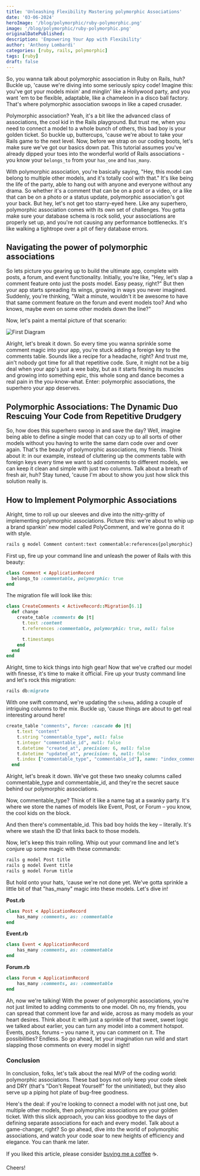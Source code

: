 ```yaml
---
title: 'Unleashing Flexibility Mastering polymorphic Associations'
date: '03-06-2024'
heroImage: '/blog/polymorphic/ruby-polymorphic.png'
image: '/blog/polymorphic/ruby-polymorphic.png'
originalDatePublished:
description: 'Empowering Your App with Flexibility'
author: 'Anthony Lombardi'
categories: [ruby, rails, polymorphic]
tags: [ruby]
draft: false
---
```


So, you wanna talk about polymorphic association in Ruby on Rails, huh? Buckle up, 'cause we're diving into some seriously spicy code! Imagine this: you've got your models mixin' and minglin' like a Hollywood party, and you want 'em to be flexible, adaptable, like a chameleon in a disco ball factory. That's where polymorphic association swoops in like a caped crusader.

Polymorphic association? Yeah, it's a bit like the advanced class of associations, the cool kid in the Rails playground. But trust me, when you need to connect a model to a whole bunch of others, this bad boy is your golden ticket. So buckle up, buttercups, 'cause we're about to take your Rails game to the next level. Now, before we strap on our coding boots, let's make sure we've got our basics down pat. This tutorial assumes you've already dipped your toes into the wonderful world of Rails associations - you know your `belongs_to` from your `has_one` and `has_many`.

With polymorphic association, you're basically saying, "Hey, this model can belong to multiple other models, and it's totally cool with that." It's like being the life of the party, able to hang out with anyone and everyone without any drama. So whether it's a comment that can be on a post or a video, or a like that can be on a photo or a status update, polymorphic association's got your back. But hey, let's not get too starry-eyed here. Like any superhero, polymorphic association comes with its own set of challenges. You gotta make sure your database schema is rock solid, your associations are properly set up, and you're not causing any performance bottlenecks. It's like walking a tightrope over a pit of fiery database errors.

## Navigating the power of polymorphic associations

So lets picture you gearing up to build the ultimate app, complete with posts, a forum, and event functionality. Initially, you're like, "Hey, let's slap a comment feature onto just the posts model. Easy peasy, right?" But then your app starts spreading its wings, growing in ways you never imagined. Suddenly, you're thinking, "Wait a minute, wouldn't it be awesome to have that same comment feature on the forum and event models too? And who knows, maybe even on some other models down the line?"

Now, let's paint a mental picture of that scenario:

![First Diagram](/blog/polymorphic/diagram1.png)

Alright, let's break it down. So every time you wanna sprinkle some comment magic into your app, you're stuck adding a foreign key to the comments table. Sounds like a recipe for a headache, right? And trust me, ain't nobody got time for all that repetitive code. Sure, it might not be a big deal when your app's just a wee baby, but as it starts flexing its muscles and growing into something epic, this whole song and dance becomes a real pain in the you-know-what. Enter: polymorphic associations, the superhero your app deserves.

## Polymorphic Associations: The Dynamic Duo Rescuing Your Code from Repetitive Drudgery

So, how does this superhero swoop in and save the day? Well, imagine being able to define a single model that can cozy up to all sorts of other models without you having to write the same darn code over and over again. That's the beauty of polymorphic associations, my friends. Think about it: in our example, instead of cluttering up the comments table with foreign keys every time we want to add comments to different models, we can keep it clean and simple with just two columns. Talk about a breath of fresh air, huh? Stay tuned, 'cause I'm about to show you just how slick this solution really is.


## How to Implement Polymorphic Associations

Alright, time to roll up our sleeves and dive into the nitty-gritty of implementing polymorphic associations. Picture this: we're about to whip up a brand spankin' new model called PolyComment, and we're gonna do it with style.

```bash
rails g model Comment content:text commentable:references{polymorphic}
```

First up, fire up your command line and unleash the power of Rails with this beauty:

```ruby
class Comment < ApplicationRecord
  belongs_to :commentable, polymorphic: true
end
```

The migration file will look like this:

```ruby
class CreateComments < ActiveRecord::Migration[6.1]
  def change
    create_table :comments do |t|
      t.text :content
      t.references :commentable, polymorphic: true, null: false

      t.timestamps
    end
  end
end
```

Alright, time to kick things into high gear! Now that we've crafted our model with finesse, it's time to make it official. Fire up your trusty command line and let's rock this migration:

```ruby
rails db:migrate
```
With one swift command, we're updating the `schema`, adding a couple of intriguing columns to the mix. Buckle up, 'cause things are about to get real interesting around here!


```ruby
create_table "comments", force: :cascade do |t|
    t.text "content"
    t.string "commentable_type", null: false
    t.integer "commentable_id", null: false
    t.datetime "created_at", precision: 6, null: false
    t.datetime "updated_at", precision: 6, null: false
    t.index ["commentable_type", "commentable_id"], name: "index_comments_on_commentable"
  end
```

Alright, let's break it down. We've got these two sneaky columns called commentable_type and commentable_id, and they're the secret sauce behind our polymorphic associations.

Now, commentable_type? Think of it like a name tag at a swanky party. It's where we store the names of models like Event, Post, or Forum – you know, the cool kids on the block.

And then there's commentable_id. This bad boy holds the key – literally. It's where we stash the ID that links back to those models.

Now, let's keep this train rolling. Whip out your command line and let's conjure up some magic with these commands:


```bash
rails g model Post title
rails g model Event title
rails g model Forum title
```

But hold onto your hats, 'cause we're not done yet. We've gotta sprinkle a little bit of that "has_many" magic into these models. Let's dive in!


**Post.rb**

```ruby
class Post < ApplicationRecord
    has_many :comments, as: :commentable
end
```

**Event.rb**

```ruby
class Event < ApplicationRecord
    has_many :comments, as: :commentable
end
```

**Forum.rb**

```ruby
class Forum < ApplicationRecord
    has_many :comments, as: :commentable
end
```

Ah, now we're talking! With the power of polymorphic associations, you're not just limited to adding comments to one model. Oh no, my friends, you can spread that comment love far and wide, across as many models as your heart desires. Think about it: with just a sprinkle of that sweet, sweet logic we talked about earlier, you can turn any model into a comment hotspot. Events, posts, forums – you name it, you can comment on it. The possibilities? Endless. So go ahead, let your imagination run wild and start slapping those comments on every model in sight!




### Conclusion

In conclusion, folks, let's talk about the real MVP of the coding world: polymorphic associations. These bad boys not only keep your code sleek and DRY (that's "Don't Repeat Yourself" for the uninitiated), but they also serve up a piping hot plate of bug-free goodness.

Here's the deal: if you're looking to connect a model with not just one, but multiple other models, then polymorphic associations are your golden ticket. With this slick approach, you can kiss goodbye to the days of defining separate associations for each and every model. Talk about a game-changer, right? So go ahead, dive into the world of polymorphic associations, and watch your code soar to new heights of efficiency and elegance. You can thank me later.

If you liked this article, please consider [buying me a coffee](https://www.buymeacoffee.com/t0nylombardi) ☕.

Cheers!